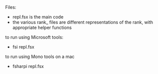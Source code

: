 
Files:
- repl.fsx is the main code
- the various rank_ files are different representations of the rank, with appropriate helper functions

to run using Microsoft tools:

- fsi repl.fsx

to run using Mono tools on a mac

- fsharpi repl.fsx

